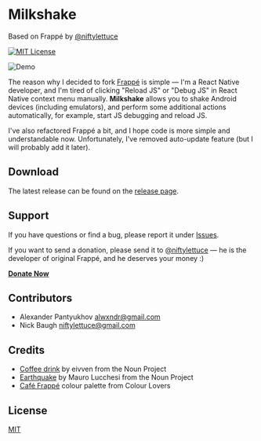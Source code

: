 # Milkshake

Based on Frappé by [@niftylettuce](https://github.com/niftylettuce)

[![MIT License][license-image]][license-url]

![Demo][demo]

The reason why I decided to fork [Frappé](https://github.com/niftylettuce/frappe) is simple — I'm a React Native developer, and I'm tired of clicking "Reload JS" or "Debug JS" in React Native context menu manually. 
**Milkshake** allows you to shake Android devices (including emulators), and perform some additional actions automatically, for example, start JS debugging and reload JS.

I've also refactored Frappé a bit, and I hope code is more simple and understandable now. Unfortunately, I've removed auto-update feature (but I will probably add it later).

## Download

The latest release can be found on the [release page][release-page].

## Support

If you have questions or find a bug, please report it under [Issues][issues].

If you want to send a donation, please send it to [@niftylettuce](https://github.com/niftylettuce) — he is the developer of original Frappé, and he deserves your money :)

**[Donate Now][donate-now]**

## Contributors

* Alexander Pantyukhov <alwxndr@gmail.com>
* Nick Baugh <niftylettuce@gmail.com>


## Credits

* [Coffee drink][coffee-drink] by eivven from the Noun Project
* [Earthquake][earthquake] by Mauro Lucchesi from the Noun Project
* [Café Frappé][cafe-frappe] colour palette from Colour Lovers

## License

[MIT][license-url]


[demo]: https://cdn.rawgit.com/alwx/milkshake/master/media/milkshake.png
[donate-now]: https://goo.gl/I1JFTX
[issues]: https://github.com/alwx/milkshake/issues
[release-page]: https://github.com/alwx/milkshake/releases
[cafe-frappe]: http://www.colourlovers.com/palette/157431/Caf%C3%A9_Frapp%C3%A9
[coffee-drink]: https://thenounproject.com/term/coffee-drink/291679
[earthquake]: https://thenounproject.com/term/earthquake/21862
[license-image]: http://img.shields.io/badge/license-MIT-blue.svg?style=flat
[license-url]: LICENSE
[frappe-logo]: https://cdn.rawgit.com/alwx/milkshake/master/media/logo.svg
